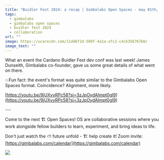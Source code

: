 ```yaml
---
title: "Buidler Fest 2024: a recap | Gimbalabs Open Spaces - may 01th, 2024."
tags:
  - gimbalabs
  - gimbalabs open spaces
  - buidler fest 2024
  - collaboration
url: ""
image: https://ucarecdn.com/11dd6f2d-509f-4a1a-afc2-c4c6356767b0/
image_text: ""
---
```


What an event the Cardano Buidler Fest dev conf was last week! James Dunseith, Gimbalabs co-founder, gave us some great details of what went on there.

💥Fun fact: the event's format was quite similar to the Gimbalabs Open Spaces format. Coincidence? Alignment, more likely.

[https://youtu.be/9jUXvyRPc58?si=3zJpOydAImpt0gl9](https://youtu.be/9jUXvyRPc58?si=3zJpOydAImpt0gl9)

\---

Come to the next 🏗 Open Spaces! OS are collaborative sessions where you work alongside fellow builders to learn, experiment, and bring ideas to life.

Don't just watch the ⛅ future unfold - 🏗 help create it! Zoom invite: [https://gimbalabs.com/calendar](https://gimbalabs.com/calendar)

  
![](https://ucarecdn.com/e36ce26a-e855-45d3-907a-d0d59d101cac/)
